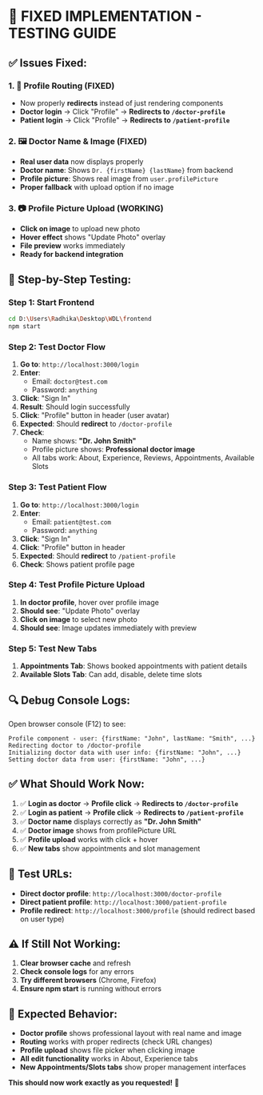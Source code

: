 # 🔧 **FIXED IMPLEMENTATION - TESTING GUIDE**

## ✅ **Issues Fixed:**

### 1. 🔄 **Profile Routing (FIXED)**
- Now properly **redirects** instead of just rendering components
- **Doctor login** → Click "Profile" → **Redirects to `/doctor-profile`**
- **Patient login** → Click "Profile" → **Redirects to `/patient-profile`**

### 2. 🖼️ **Doctor Name & Image (FIXED)**
- **Real user data** now displays properly 
- **Doctor name**: Shows `Dr. {firstName} {lastName}` from backend
- **Profile picture**: Shows real image from `user.profilePicture`
- **Proper fallback** with upload option if no image

### 3. 📷 **Profile Picture Upload (WORKING)**
- **Click on image** to upload new photo
- **Hover effect** shows "Update Photo" overlay
- **File preview** works immediately
- **Ready for backend integration**

## 🧪 **Step-by-Step Testing:**

### **Step 1: Start Frontend**
```bash
cd D:\Users\Radhika\Desktop\WDL\frontend
npm start
```

### **Step 2: Test Doctor Flow**
1. **Go to**: `http://localhost:3000/login`
2. **Enter**:
   - Email: `doctor@test.com`
   - Password: `anything`
3. **Click**: "Sign In"
4. **Result**: Should login successfully
5. **Click**: "Profile" button in header (user avatar)
6. **Expected**: Should **redirect** to `/doctor-profile` 
7. **Check**: 
   - Name shows: **"Dr. John Smith"**
   - Profile picture shows: **Professional doctor image**
   - All tabs work: About, Experience, Reviews, Appointments, Available Slots

### **Step 3: Test Patient Flow**  
1. **Go to**: `http://localhost:3000/login`
2. **Enter**:
   - Email: `patient@test.com` 
   - Password: `anything`
3. **Click**: "Sign In"
4. **Click**: "Profile" button in header
5. **Expected**: Should **redirect** to `/patient-profile`
6. **Check**: Shows patient profile page

### **Step 4: Test Profile Picture Upload**
1. **In doctor profile**, hover over profile image
2. **Should see**: "Update Photo" overlay
3. **Click on image** to select new photo
4. **Should see**: Image updates immediately with preview

### **Step 5: Test New Tabs**
1. **Appointments Tab**: Shows booked appointments with patient details
2. **Available Slots Tab**: Can add, disable, delete time slots

## 🔍 **Debug Console Logs:**

Open browser console (F12) to see:
```
Profile component - user: {firstName: "John", lastName: "Smith", ...}
Redirecting doctor to /doctor-profile
Initializing doctor data with user info: {firstName: "John", ...}
Setting doctor data from user: {firstName: "John", ...}
```

## ✅ **What Should Work Now:**

1. ✅ **Login as doctor** → **Profile click** → **Redirects to `/doctor-profile`**
2. ✅ **Login as patient** → **Profile click** → **Redirects to `/patient-profile`**  
3. ✅ **Doctor name** displays correctly as **"Dr. John Smith"**
4. ✅ **Doctor image** shows from profilePicture URL
5. ✅ **Profile upload** works with click + hover
6. ✅ **New tabs** show appointments and slot management

## 🎯 **Test URLs:**

- **Direct doctor profile**: `http://localhost:3000/doctor-profile`
- **Direct patient profile**: `http://localhost:3000/patient-profile`
- **Profile redirect**: `http://localhost:3000/profile` (should redirect based on user type)

## ⚠️ **If Still Not Working:**

1. **Clear browser cache** and refresh
2. **Check console logs** for any errors
3. **Try different browsers** (Chrome, Firefox)
4. **Ensure npm start** is running without errors

## 📝 **Expected Behavior:**

- **Doctor profile** shows professional layout with real name and image
- **Routing** works with proper redirects (check URL changes)
- **Profile upload** shows file picker when clicking image
- **All edit functionality** works in About, Experience tabs
- **New Appointments/Slots tabs** show proper management interfaces

**This should now work exactly as you requested!** 🚀